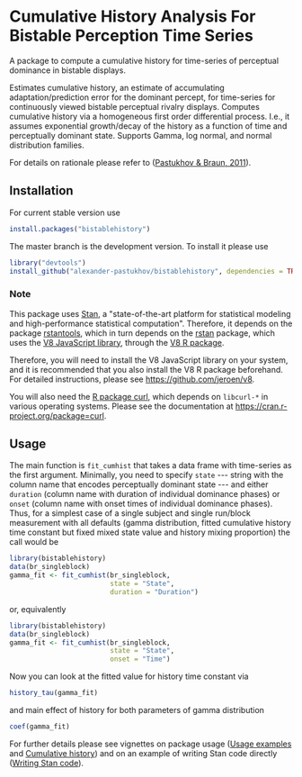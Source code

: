 # Cumulative History Analysis For Bistable Perception Time Series

A package to compute a cumulative history for time-series of perceptual
dominance in bistable displays.

Estimates cumulative history, an estimate of accumulating
adaptation/prediction error for the dominant percept, for time-series
for continuously viewed bistable perceptual rivalry displays. Computes
cumulative history via a homogeneous first order differential process.
I.e., it assumes exponential growth/decay of the history as a function
of time and perceptually dominant state. Supports Gamma, log normal, and
normal distribution families.

For details on rationale please refer to
([Pastukhov & Braun, 2011](https://doi.org/10.1167/11.10.12)).

## Installation

For current stable version use

```r
install.packages("bistablehistory")
```

The master branch is the development version. To install it please use

```r
library("devtools")
install_github("alexander-pastukhov/bistablehistory", dependencies = TRUE)
```

### Note

This package uses [Stan](https://mc-stan.org), a "state-of-the-art
platform for statistical modeling and high-performance statistical
computation". Therefore, it depends on the package
[rstantools](https://cran.r-project.org/package=rstantools), which in
turn depends on the [rstan](https://cran.r-project.org/package=rstan)
package, which uses the [V8 JavaScript library](https://v8.dev), through
the [V8 R package](https://cran.r-project.org/package=V8).

Therefore, you will need to install the V8 JavaScript library on your
system, and it is recommended that you also install the V8 R package
beforehand. For detailed instructions, please see
https://github.com/jeroen/v8.

You will also need the [R package
curl](https://cran.r-project.org/package=curl), which depends on
`libcurl-*` in various operating systems. Please see the documentation
at https://cran.r-project.org/package=curl.

## Usage

The main function is `fit_cumhist` that takes a data frame with
time-series as the first argument. Minimally, you need to specify `state`
--- string with the column name that encodes perceptually dominant state
--- and either `duration` (column name with duration of individual
dominance phases) or `onset` (column name with onset times of individual
dominance phases). Thus, for a simplest case of a single subject and
single run/block measurement with all defaults (gamma distribution,
fitted cumulative history time constant but fixed mixed state value and
history mixing proportion) the call would be

```r
library(bistablehistory)
data(br_singleblock)
gamma_fit <- fit_cumhist(br_singleblock,
                         state = "State",
                         duration = "Duration")
```

or, equivalently

```r
library(bistablehistory)
data(br_singleblock)
gamma_fit <- fit_cumhist(br_singleblock,
                         state = "State",
                         onset = "Time")
```

Now you can look at the fitted value for history time constant via

```r
history_tau(gamma_fit)
```

and main effect of history for both parameters of gamma distribution

```r
coef(gamma_fit)
```

For further details please see vignettes on package usage ([Usage
examples](https://CRAN.R-project.org/package=bistablehistory/vignettes/usage-examples.html)
and [Cumulative
history](https://CRAN.R-project.org/package=bistablehistory/vignettes/cumulative-history.html))
and on an example of writing Stan code directly ([Writing Stan
code](https://CRAN.R-project.org/package=bistablehistory/vignettes/writing-stan-code.html)).
